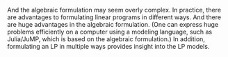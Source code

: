 And the algebraic formulation may seem overly complex. In practice, there are advantages to formulating linear programs in different ways. And there are huge advantages in the algebraic formulation. (One can express huge problems efficiently on a computer using a modeling language, such as Julia/JuMP, which is based on the algebraic formulation.) In addition, formulating an LP in multiple ways provides insight into the LP models.
